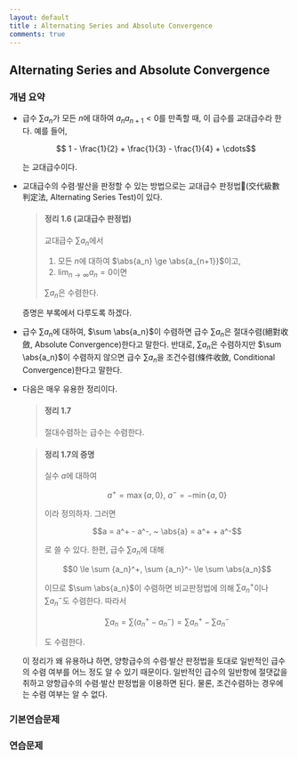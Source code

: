 ```yaml
---
layout: default
title : Alternating Series and Absolute Convergence
comments: true
---
```


## Alternating Series and Absolute Convergence

### 개념 요약

- 급수 $\sum a_n$가 모든 $n$에 대하여 $a_n a_{n+1} < 0$를 만족할 때, 이 급수를 교대급수라 한다. 예를 들어,

    $$ 1 - \frac{1}{2} + \frac{1}{3} - \frac{1}{4} + \cdots$$

    는 교대급수이다.

- 교대급수의 수렴·발산을 판정할 수 있는 방법으로는 교대급수 판정법(交代級數 判定法, Alternating Series Test)이 있다.

    > #### 정리 1.6 (교대급수 판정법)
    >
    > 교대급수 $\sum a_n$에서
    > 
    > 1. 모든 $n$에 대하여 $\abs{a_n} \ge \abs{a_{n+1}}$이고,
    > 2. $\lim_{n \to \infty} a_n = 0$이면
    >
    > $\sum a_n$은 수렴한다.

    증명은 부록에서 다루도록 하겠다.

- 급수 $\sum a_n$에 대하여, $\sum \abs{a_n}$이 수렴하면 급수 $\sum a_n$은 절대수렴(絕對收斂, Absolute Convergence)한다고 말한다. 반대로, $\sum a_n$은 수렴하지만 $\sum \abs{a_n}$이 수렴하지 않으면 급수 $\sum a_n$을 조건수렴(條件收斂, Conditional Convergence)한다고 말한다.

- 다음은 매우 유용한 정리이다.

    > #### 정리 1.7
    >
    > 절대수렴하는 급수는 수렴한다.

    > #### 정리 1.7의 증명
    >
    > 실수 $a$에 대하여 
    >
    > $$a^+ = \max\{a, 0\}, ~ a^- = -\min\{a, 0\}$$
    >
    > 이라 정의하자. 그러면 
    >
    > $$a = a^+ - a^-, ~ \abs{a} = a^+ + a^-$$
    >
    > 로 쓸 수 있다. 한편, 급수 $\sum a_n$에 대해 
    >
    > $$0 \le \sum {a_n}^+, \sum {a_n}^- \le \sum \abs{a_n}$$
    >
    > 이므로 $\sum \abs{a_n}$이 수렴하면 비교판정법에 의해 $\sum {a_n}^+$이나 $\sum {a_n}^-$도 수렴한다. 따라서 
    >
    > $$\sum a_n = \sum ({a_n}^+ - {a_n}^-) = \sum {a_n}^+ - \sum {a_n}^-$$
    >
    > 도 수렴한다.

    이 정리가 왜 유용하냐 하면, 양항급수의 수렴·발산 판정법을 토대로 일반적인 급수의 수렴 여부를 어느 정도 알 수 있기 때문이다. 일반적인 급수의 일반항에 절댓값을 취하고 양항급수의 수렴·발산 판정법을 이용하면 된다. 물론, 조건수렴하는 경우에는 수렴 여부는 알 수 없다.

### 기본연습문제

### 연습문제